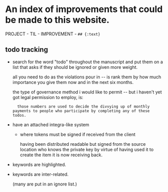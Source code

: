 # An index of improvements that could be made to this website.

PROJECT - TIL - IMPROVEMENT - `## {:text}`

## todo tracking


- search for the word "todo" throughout the manuscript and put them on a list that asks if they should be ignored or given more weight.

	all you need to do as the violations pour in -- is rank them by how much importance you give them now and in the next six months.

	the type of governance method i would like to permit -- but i haven't yet got legal permission to employ, is:

		those numbers are used to decide the divvying up of monthly payments to people who participate by completing any of these todos.


- have an attached integra-like system

	- where tokens must be signed if received from the client

		having been distributed readable but signed from the source location who knows the private key by virtue of having used it to create the item it is now receiving back.


- keywords are highlighted.

- keywords are inter-related.

	(many are put in an ignore list.)

